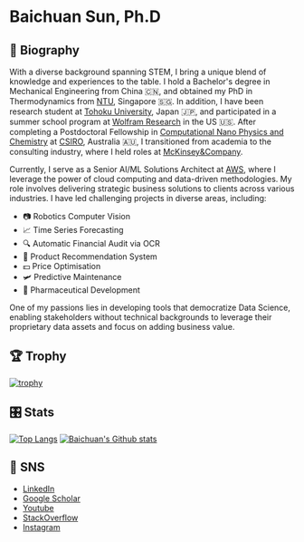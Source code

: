 # Baichuan Sun, Ph.D

## 🎒 Biography

With a diverse background spanning STEM, I bring a unique blend of knowledge and experiences to the table. I hold a Bachelor's degree in Mechanical Engineering from China 🇨🇳, and obtained my PhD in Thermodynamics from [NTU](https://www.ntu.edu.sg/Pages/home.aspx), Singapore 🇸🇬. In addition, I have been research student at [Tohoku University](http://www.tohoku.ac.jp/en/), Japan 🇯🇵, and participated in a summer school program at [Wolfram Research](https://education.wolfram.com/summer/school/alumni/2013/sun/) in the US 🇺🇸. After completing a Postdoctoral Fellowship in [Computational Nano Physics and Chemistry](https://scholar.google.com/citations?user=z4j3xxUAAAAJ&hl=en) at [CSIRO](https://www.csiro.au/), Australia 🇦🇺, I transitioned from academia to the consulting industry, where I held roles at [McKinsey&Company](https://www.mckinsey.com/au/overview).

Currently, I serve as a Senior AI/ML Solutions Architect at [AWS](https://aws.amazon.com/machine-learning), where I leverage the power of cloud computing and data-driven methodologies. My role involves delivering strategic business solutions to clients across various industries. I have led challenging projects in diverse areas, including:

- 📷 Robotics Computer Vision
- :chart_with_upwards_trend: Time Series Forecasting
- 🔍 Automatic Financial Audit via OCR
- 🛒 Product Recommendation System
- 💵 Price Optimisation
- 🛩️ Predictive Maintenance
- 💊 Pharmaceutical Development

One of my passions lies in developing tools that democratize Data Science, enabling stakeholders without technical backgrounds to leverage their proprietary data assets and focus on adding business value.

## 🏆 Trophy

[![trophy](https://github-profile-trophy.vercel.app/?username=sunbc0120&margin-w=15&&no-bg=true&no-frame=true)](https://github.com/ryo-ma/github-profile-trophy)

## 🎛️ ️Stats

[![Top Langs](https://github-readme-stats.vercel.app/api/top-langs/?username=sunbc0120&layout=compact&theme=nightowl&hide=jupyter%20notebook&langs_count=9)](https://github.com/anuraghazra/github-readme-stats) [![Baichuan's Github stats](https://github-readme-stats.vercel.app/api?username=sunbc0120&show_icons=true&count_private=true&include_all_commits=true&theme=nightowl)]((https://github.com/anuraghazra/github-readme-stats))

## 📡 SNS

- [LinkedIn](https://www.linkedin.com/in/sunbc0120)
- [Google Scholar](https://scholar.google.com/citations?user=z4j3xxUAAAAJ&hl=en)
- [Youtube](https://www.youtube.com/channel/UC0GU8mnSypgWMMnJcpLb0qQ?view_as=subscriber)
- [StackOverflow](https://stackoverflow.com/users/3317548/b-sun)
- [Instagram](https://www.instagram.com/sunbc0120)

<!-- **sunbc0120/sunbc0120** is a ✨ _special_ ✨ repository because its `README.md` (this file) appears on your GitHub profile. Here are some ideas to get you started: - 🔭 I'm currently working on ... - 🌱 I'm currently learning ... - 👯 I'm looking to collaborate on ... - 🤔 I'm looking for help with ... - 💬 Ask me about ... - 📫 How to reach me: ... - 😄 Pronouns: ... - ⚡ Fun fact: ... -->
